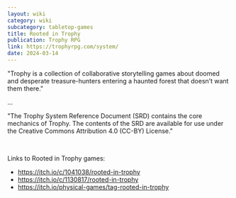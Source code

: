 ```yaml
---
layout: wiki
category: wiki
subcategory: tabletop-games
title: Rooted in Trophy
publication: Trophy RPG
link: https://trophyrpg.com/system/
date: 2024-03-14
---
```


"Trophy is a collection of collaborative storytelling games about doomed and desperate treasure-hunters entering a haunted forest that doesn’t want them there."

...

"The Trophy System Reference Document (SRD) contains the core mechanics of Trophy. The contents of the SRD are available for use under the Creative Commons Attribution 4.0 (CC-BY) License."

<br>

Links to Rooted in Trophy games:

* <https://itch.io/c/1041038/rooted-in-trophy>
* <https://itch.io/c/1130817/rooted-in-trophy>
* <https://itch.io/physical-games/tag-rooted-in-trophy>
